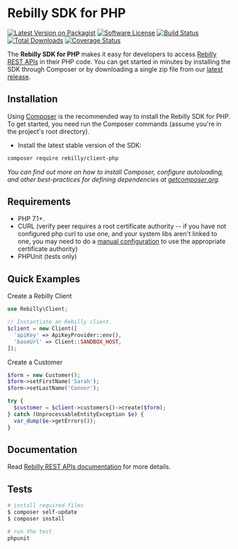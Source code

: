 # Rebilly SDK for PHP

[![Latest Version on Packagist][ico-version]][link-packagist]
[![Software License][ico-license]](LICENSE.md)
[![Build Status][ico-travis]][link-travis]
[![Total Downloads][ico-downloads]][link-downloads]
[![Coverage Status][ico-coveralls]][link-coveralls]

The **Rebilly SDK for PHP** makes it easy for developers to access
[Rebilly REST APIs][link-api-doc] in their PHP code.
You can get started in minutes by installing the SDK through Composer or by downloading
a single zip file from our [latest release](https://github.com/Rebilly/rebilly-php/releases).

## Installation

Using [Composer](http://getcomposer.org/) is the recommended way to install the Rebilly SDK for PHP.
To get started, you need run the Composer commands (assume you're in the project's root directory).

- Install the latest stable version of the SDK:

```bash
composer require rebilly/client-php
```

_You can find out more on how to install Composer, configure autoloading,
and other best-practices for defining dependencies at [getcomposer.org](http://getcomposer.org/)._

## Requirements

* PHP 7.1+.
* CURL (verify peer requires a root certificate authority -- if you have not configured php curl to use one, and your system libs aren't linked to one, you may need to do a [manual configuration](http://stackoverflow.com/questions/17478283/paypal-access-ssl-certificate-unable-to-get-local-issuer-certificate/19149687#19149687) to use the appropriate certificate authority)
* PHPUnit (tests only)

## Quick Examples

Create a Rebilly Client

```php
use Rebilly\Client;

// Instantiate an Rebilly client.
$client = new Client([
  'apiKey' => ApiKeyProvider::env(),
  'baseUrl' => Client::SANDBOX_HOST,
]);
```

Create a Customer

```php
$form = new Customer();
$form->setFirstName('Sarah');
$form->setLastName('Connor');

try {
  $customer = $client->customers()->create($form);
} catch (UnprocessableEntityException $e) {
  var_dump($e->getErrors());
}
```

## Documentation

Read [Rebilly REST APIs documentation][link-api-doc] for more details.

## Tests

```bash
# install required files
$ composer self-update
$ composer install

# run the test
phpunit
```

[ico-version]: https://img.shields.io/packagist/v/rebilly/client-php.svg?style=flat-square
[ico-license]: https://img.shields.io/badge/license-MIT-brightgreen.svg?style=flat-square
[ico-travis]: https://img.shields.io/travis/Rebilly/rebilly-php/master.svg?style=flat-square
[ico-downloads]: https://img.shields.io/packagist/dt/rebilly/client-php.svg?style=flat-square
[ico-coveralls]: https://coveralls.io/repos/Rebilly/rebilly-php/badge.svg?branch=master&service=github

[link-api-doc]: http://rebilly.github.io/RebillyAPI/
[link-packagist]: https://packagist.org/packages/rebilly/client-php
[link-travis]: https://travis-ci.org/Rebilly/rebilly-php
[link-downloads]: https://packagist.org/packages/rebilly/client-php
[link-coveralls]: https://coveralls.io/github/Rebilly/rebilly-php?branch=master

